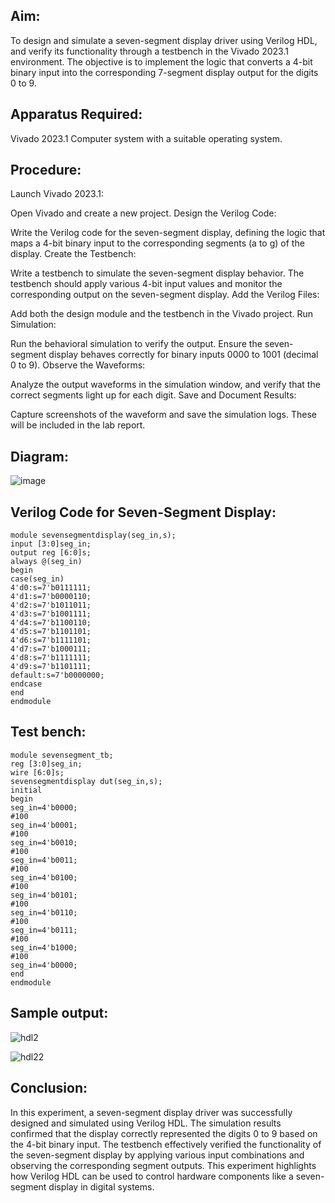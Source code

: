 ## Aim:
To design and simulate a seven-segment display driver using Verilog HDL, and verify its functionality through a testbench in the Vivado 2023.1 environment. The objective is to implement the logic that converts a 4-bit binary input into the corresponding 7-segment display output for the digits 0 to 9.

## Apparatus Required:
Vivado 2023.1
Computer system with a suitable operating system.

## Procedure:

Launch Vivado 2023.1:

Open Vivado and create a new project.
Design the Verilog Code:

Write the Verilog code for the seven-segment display, defining the logic that maps a 4-bit binary input to the corresponding segments (a to g) of the display.
Create the Testbench:

Write a testbench to simulate the seven-segment display behavior. The testbench should apply various 4-bit input values and monitor the corresponding output on the seven-segment display.
Add the Verilog Files:

Add both the design module and the testbench in the Vivado project.
Run Simulation:

Run the behavioral simulation to verify the output. Ensure the seven-segment display behaves correctly for binary inputs 0000 to 1001 (decimal 0 to 9).
Observe the Waveforms:

Analyze the output waveforms in the simulation window, and verify that the correct segments light up for each digit.
Save and Document Results:

Capture screenshots of the waveform and save the simulation logs. These will be included in the lab report.

## Diagram:
![image](https://github.com/user-attachments/assets/d7ecb419-906e-4e3b-9b82-f86ced4f364a)


## Verilog Code for Seven-Segment Display:
```
module sevensegmentdisplay(seg_in,s);
input [3:0]seg_in;
output reg [6:0]s;
always @(seg_in)
begin
case(seg_in)
4'd0:s=7'b0111111;
4'd1:s=7'b0000110;
4'd2:s=7'b1011011;
4'd3:s=7'b1001111;
4'd4:s=7'b1100110;
4'd5:s=7'b1101101;
4'd6:s=7'b1111101;
4'd7:s=7'b1000111;
4'd8:s=7'b1111111;
4'd9:s=7'b1101111;
default:s=7'b0000000;
endcase
end
endmodule
```

## Test bench:
```
module sevensegment_tb;
reg [3:0]seg_in;
wire [6:0]s;
sevensegmentdisplay dut(seg_in,s);
initial
begin
seg_in=4'b0000;
#100
seg_in=4'b0001;
#100
seg_in=4'b0010;
#100
seg_in=4'b0011;
#100
seg_in=4'b0100;
#100
seg_in=4'b0101;
#100
seg_in=4'b0110;
#100
seg_in=4'b0111;
#100
seg_in=4'b1000;
#100
seg_in=4'b0000;
end
endmodule
```

## Sample output:
![hdl2](https://github.com/user-attachments/assets/89e5f289-a63e-49bd-a2f8-e0ecab3c1b9d)

![hdl22](https://github.com/user-attachments/assets/775b1c08-61eb-4e8f-b1bd-4c162ed9d301)



## Conclusion:
In this experiment, a seven-segment display driver was successfully designed and simulated using Verilog HDL. The simulation results confirmed that the display correctly represented the digits 0 to 9 based on the 4-bit binary input. The testbench effectively verified the functionality of the seven-segment display by applying various input combinations and observing the corresponding segment outputs. This experiment highlights how Verilog HDL can be used to control hardware components like a seven-segment display in digital systems.

